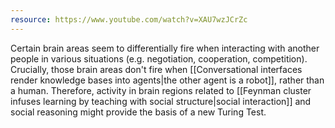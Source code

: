 ```yaml
---
resource: https://www.youtube.com/watch?v=XAU7wzJCrZc
---
```


Certain brain areas seem to differentially fire when interacting with another people in various situations (e.g. negotiation, cooperation, competition). Crucially, those brain areas don't fire when [[Conversational interfaces render knowledge bases into agents|the other agent is a robot]], rather than a human. Therefore, activity in brain regions related to [[Feynman cluster infuses learning by teaching with social structure|social interaction]] and social reasoning might provide the basis of a new Turing Test.